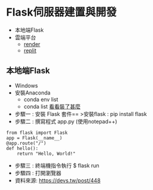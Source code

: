 # Flask伺服器建置與開發
- 本地端Flask
- 雲端平台
  - [render](https://render.com/)
  - [replit](https://replit.com/)

## 本地端Flask
- Windows
- 安裝Anaconda
  - conda env list
  - conda list  [看看裝了甚麼](conda_list.md) 
- 步驟一 : 安裝 Flask 套件== >安裝flask : pip install flask
- 步驟二 : 撰寫程式 app.py (使用notepad++)
```
from flask import Flask
app = Flask(__name__)
@app.route("/")
def hello():
    return "Hello, World!"
```
- 步驟三 : 終端機指令執行 $ flask run
- 步驟四 : 打開瀏覽器 
- 資料來源: https://devs.tw/post/448
